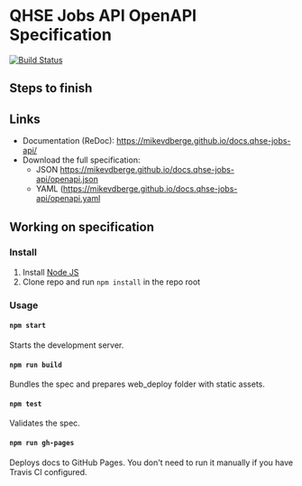 # QHSE Jobs API OpenAPI Specification
[![Build Status](https://travis-ci.com/mikevdberge/docs.qhse-jobs-api.svg?branch=master)](https://travis-ci.com/mikevdberge/docs.qhse-jobs-api)
## Steps to finish

## Links
- Documentation (ReDoc): https://mikevdberge.github.io/docs.qhse-jobs-api/
- Download the full specification:
    + JSON https://mikevdberge.github.io/docs.qhse-jobs-api/openapi.json
    + YAML (https://mikevdberge.github.io/docs.qhse-jobs-api/openapi.yaml

## Working on specification
### Install

1. Install [Node JS](https://nodejs.org/)
2. Clone repo and run `npm install` in the repo root

### Usage

#### `npm start`
Starts the development server.

#### `npm run build`
Bundles the spec and prepares web_deploy folder with static assets.

#### `npm test`
Validates the spec.

#### `npm run gh-pages`
Deploys docs to GitHub Pages. You don't need to run it manually if you have Travis CI configured.
